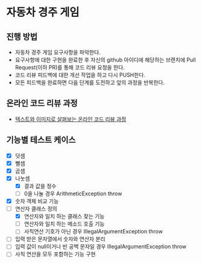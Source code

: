 # 자동차 경주 게임
## 진행 방법
* 자동차 경주 게임 요구사항을 파악한다.
* 요구사항에 대한 구현을 완료한 후 자신의 github 아이디에 해당하는 브랜치에 Pull Request(이하 PR)를 통해 코드 리뷰 요청을 한다.
* 코드 리뷰 피드백에 대한 개선 작업을 하고 다시 PUSH한다.
* 모든 피드백을 완료하면 다음 단계를 도전하고 앞의 과정을 반복한다.

## 온라인 코드 리뷰 과정
* [텍스트와 이미지로 살펴보는 온라인 코드 리뷰 과정](https://github.com/next-step/nextstep-docs/tree/master/codereview)

## 기능별 테스트 케이스
- [x] 덧셈
- [x] 뺄셈
- [x] 곱셈
- [x] 나눗셈
    - [x] 결과 값을 정수
    - [ ] 0을 나눌 경우 ArithmeticException throw
- [x] 숫자 객체 비교 기능
- [ ] 연산자 클래스 정의
    - [x] 연산자와 일치 하는 클래스 찾는 기능
    - [ ] 연산자와 일치 하는 메소드 호출 기능
    - [ ] 사칙연산 기호가 아닌 경우 IllegalArgumentException throw
- [ ] 입력 받은 문자열에서 숫자와 연산자 분리
- [ ] 입력 값이 null이거나 빈 공백 문자일 경우 IllegalArgumentException throw
- [ ] 사칙 연산을 모두 포함하는 기능 구현
